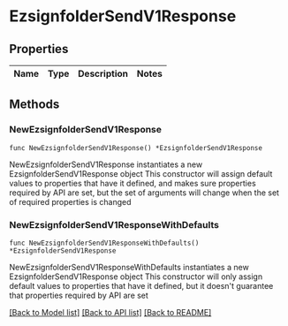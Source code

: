 # EzsignfolderSendV1Response

## Properties

Name | Type | Description | Notes
------------ | ------------- | ------------- | -------------

## Methods

### NewEzsignfolderSendV1Response

`func NewEzsignfolderSendV1Response() *EzsignfolderSendV1Response`

NewEzsignfolderSendV1Response instantiates a new EzsignfolderSendV1Response object
This constructor will assign default values to properties that have it defined,
and makes sure properties required by API are set, but the set of arguments
will change when the set of required properties is changed

### NewEzsignfolderSendV1ResponseWithDefaults

`func NewEzsignfolderSendV1ResponseWithDefaults() *EzsignfolderSendV1Response`

NewEzsignfolderSendV1ResponseWithDefaults instantiates a new EzsignfolderSendV1Response object
This constructor will only assign default values to properties that have it defined,
but it doesn't guarantee that properties required by API are set


[[Back to Model list]](../README.md#documentation-for-models) [[Back to API list]](../README.md#documentation-for-api-endpoints) [[Back to README]](../README.md)


